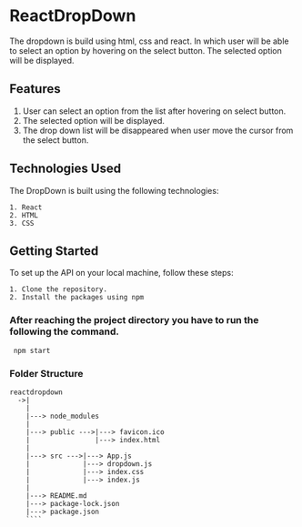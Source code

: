 # ReactDropDown

The dropdown is build using html, css and react. In which user will be able to select an option by hovering on the select button.
The selected option will be displayed.

## Features

1. User can select an option from the list after hovering on select button.
2. The selected option will be displayed.
3. The drop down list will be disappeared when user move the cursor from the select button.

## Technologies Used

The DropDown is built using the following technologies:
````
1. React
2. HTML
3. CSS
````

## Getting Started

To set up the API on your local machine, follow these steps:
````
1. Clone the repository.
2. Install the packages using npm
````

### After reaching the project directory you have to run the following the command.
````
 npm start
````

### Folder Structure

````
reactdropdown
  ->|
    |              
    |---> node_modules 
    |                  
    |---> public --->|---> favicon.ico
    |                |---> index.html
    |
    |---> src --->|---> App.js
    |             |---> dropdown.js
    |             |---> index.css
    |             |---> index.js
    |
    |---> README.md
    |---> package-lock.json
    |---> package.json
    ````
